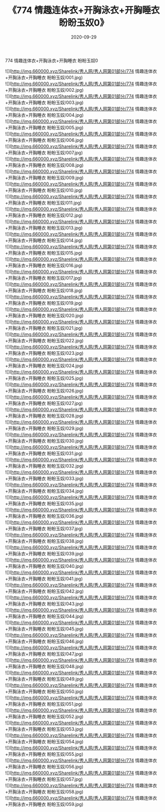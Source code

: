 ﻿---
layout: post
title:  《774 情趣连体衣+开胸泳衣+开胸睡衣 盼盼玉奴0》
date:   2020-09-29
img: http://img.660000.xyz/Sharelink/秀人网/秀人网第01部分/774 情趣连体衣+开胸泳衣+开胸睡衣 盼盼玉奴0/000.jpg
categories: [美女, 清纯, 唯美]
---

774 情趣连体衣+开胸泳衣+开胸睡衣 盼盼玉奴0

  ![](http://img.660000.xyz/Sharelink/秀人网/秀人网第01部分/774 情趣连体衣+开胸泳衣+开胸睡衣 盼盼玉奴/001.jpg) <br> ![](http://img.660000.xyz/Sharelink/秀人网/秀人网第01部分/774 情趣连体衣+开胸泳衣+开胸睡衣 盼盼玉奴/002.jpg) <br> ![](http://img.660000.xyz/Sharelink/秀人网/秀人网第01部分/774 情趣连体衣+开胸泳衣+开胸睡衣 盼盼玉奴/003.jpg) <br> ![](http://img.660000.xyz/Sharelink/秀人网/秀人网第01部分/774 情趣连体衣+开胸泳衣+开胸睡衣 盼盼玉奴/004.jpg) <br> ![](http://img.660000.xyz/Sharelink/秀人网/秀人网第01部分/774 情趣连体衣+开胸泳衣+开胸睡衣 盼盼玉奴/005.jpg) <br> ![](http://img.660000.xyz/Sharelink/秀人网/秀人网第01部分/774 情趣连体衣+开胸泳衣+开胸睡衣 盼盼玉奴/006.jpg) <br> ![](http://img.660000.xyz/Sharelink/秀人网/秀人网第01部分/774 情趣连体衣+开胸泳衣+开胸睡衣 盼盼玉奴/007.jpg) <br> ![](http://img.660000.xyz/Sharelink/秀人网/秀人网第01部分/774 情趣连体衣+开胸泳衣+开胸睡衣 盼盼玉奴/008.jpg) <br> ![](http://img.660000.xyz/Sharelink/秀人网/秀人网第01部分/774 情趣连体衣+开胸泳衣+开胸睡衣 盼盼玉奴/009.jpg) <br> ![](http://img.660000.xyz/Sharelink/秀人网/秀人网第01部分/774 情趣连体衣+开胸泳衣+开胸睡衣 盼盼玉奴/010.jpg) <br> ![](http://img.660000.xyz/Sharelink/秀人网/秀人网第01部分/774 情趣连体衣+开胸泳衣+开胸睡衣 盼盼玉奴/011.jpg) <br> ![](http://img.660000.xyz/Sharelink/秀人网/秀人网第01部分/774 情趣连体衣+开胸泳衣+开胸睡衣 盼盼玉奴/012.jpg) <br> ![](http://img.660000.xyz/Sharelink/秀人网/秀人网第01部分/774 情趣连体衣+开胸泳衣+开胸睡衣 盼盼玉奴/013.jpg) <br> ![](http://img.660000.xyz/Sharelink/秀人网/秀人网第01部分/774 情趣连体衣+开胸泳衣+开胸睡衣 盼盼玉奴/014.jpg) <br> ![](http://img.660000.xyz/Sharelink/秀人网/秀人网第01部分/774 情趣连体衣+开胸泳衣+开胸睡衣 盼盼玉奴/015.jpg) <br> ![](http://img.660000.xyz/Sharelink/秀人网/秀人网第01部分/774 情趣连体衣+开胸泳衣+开胸睡衣 盼盼玉奴/016.jpg) <br> ![](http://img.660000.xyz/Sharelink/秀人网/秀人网第01部分/774 情趣连体衣+开胸泳衣+开胸睡衣 盼盼玉奴/017.jpg) <br> ![](http://img.660000.xyz/Sharelink/秀人网/秀人网第01部分/774 情趣连体衣+开胸泳衣+开胸睡衣 盼盼玉奴/018.jpg) <br> ![](http://img.660000.xyz/Sharelink/秀人网/秀人网第01部分/774 情趣连体衣+开胸泳衣+开胸睡衣 盼盼玉奴/019.jpg) <br> ![](http://img.660000.xyz/Sharelink/秀人网/秀人网第01部分/774 情趣连体衣+开胸泳衣+开胸睡衣 盼盼玉奴/020.jpg) <br> ![](http://img.660000.xyz/Sharelink/秀人网/秀人网第01部分/774 情趣连体衣+开胸泳衣+开胸睡衣 盼盼玉奴/021.jpg) <br> ![](http://img.660000.xyz/Sharelink/秀人网/秀人网第01部分/774 情趣连体衣+开胸泳衣+开胸睡衣 盼盼玉奴/022.jpg) <br> ![](http://img.660000.xyz/Sharelink/秀人网/秀人网第01部分/774 情趣连体衣+开胸泳衣+开胸睡衣 盼盼玉奴/023.jpg) <br> ![](http://img.660000.xyz/Sharelink/秀人网/秀人网第01部分/774 情趣连体衣+开胸泳衣+开胸睡衣 盼盼玉奴/024.jpg) <br> ![](http://img.660000.xyz/Sharelink/秀人网/秀人网第01部分/774 情趣连体衣+开胸泳衣+开胸睡衣 盼盼玉奴/025.jpg) <br> ![](http://img.660000.xyz/Sharelink/秀人网/秀人网第01部分/774 情趣连体衣+开胸泳衣+开胸睡衣 盼盼玉奴/026.jpg) <br> ![](http://img.660000.xyz/Sharelink/秀人网/秀人网第01部分/774 情趣连体衣+开胸泳衣+开胸睡衣 盼盼玉奴/027.jpg) <br> ![](http://img.660000.xyz/Sharelink/秀人网/秀人网第01部分/774 情趣连体衣+开胸泳衣+开胸睡衣 盼盼玉奴/028.jpg) <br> ![](http://img.660000.xyz/Sharelink/秀人网/秀人网第01部分/774 情趣连体衣+开胸泳衣+开胸睡衣 盼盼玉奴/029.jpg) <br> ![](http://img.660000.xyz/Sharelink/秀人网/秀人网第01部分/774 情趣连体衣+开胸泳衣+开胸睡衣 盼盼玉奴/030.jpg) <br> ![](http://img.660000.xyz/Sharelink/秀人网/秀人网第01部分/774 情趣连体衣+开胸泳衣+开胸睡衣 盼盼玉奴/031.jpg) <br> ![](http://img.660000.xyz/Sharelink/秀人网/秀人网第01部分/774 情趣连体衣+开胸泳衣+开胸睡衣 盼盼玉奴/032.jpg) <br> ![](http://img.660000.xyz/Sharelink/秀人网/秀人网第01部分/774 情趣连体衣+开胸泳衣+开胸睡衣 盼盼玉奴/033.jpg) <br> ![](http://img.660000.xyz/Sharelink/秀人网/秀人网第01部分/774 情趣连体衣+开胸泳衣+开胸睡衣 盼盼玉奴/034.jpg) <br> ![](http://img.660000.xyz/Sharelink/秀人网/秀人网第01部分/774 情趣连体衣+开胸泳衣+开胸睡衣 盼盼玉奴/035.jpg) <br> ![](http://img.660000.xyz/Sharelink/秀人网/秀人网第01部分/774 情趣连体衣+开胸泳衣+开胸睡衣 盼盼玉奴/036.jpg) <br> ![](http://img.660000.xyz/Sharelink/秀人网/秀人网第01部分/774 情趣连体衣+开胸泳衣+开胸睡衣 盼盼玉奴/037.jpg) <br> ![](http://img.660000.xyz/Sharelink/秀人网/秀人网第01部分/774 情趣连体衣+开胸泳衣+开胸睡衣 盼盼玉奴/038.jpg) <br> ![](http://img.660000.xyz/Sharelink/秀人网/秀人网第01部分/774 情趣连体衣+开胸泳衣+开胸睡衣 盼盼玉奴/039.jpg) <br> ![](http://img.660000.xyz/Sharelink/秀人网/秀人网第01部分/774 情趣连体衣+开胸泳衣+开胸睡衣 盼盼玉奴/040.jpg) <br> ![](http://img.660000.xyz/Sharelink/秀人网/秀人网第01部分/774 情趣连体衣+开胸泳衣+开胸睡衣 盼盼玉奴/041.jpg) <br> ![](http://img.660000.xyz/Sharelink/秀人网/秀人网第01部分/774 情趣连体衣+开胸泳衣+开胸睡衣 盼盼玉奴/042.jpg) <br> ![](http://img.660000.xyz/Sharelink/秀人网/秀人网第01部分/774 情趣连体衣+开胸泳衣+开胸睡衣 盼盼玉奴/043.jpg) <br> ![](http://img.660000.xyz/Sharelink/秀人网/秀人网第01部分/774 情趣连体衣+开胸泳衣+开胸睡衣 盼盼玉奴/044.jpg) <br> ![](http://img.660000.xyz/Sharelink/秀人网/秀人网第01部分/774 情趣连体衣+开胸泳衣+开胸睡衣 盼盼玉奴/045.jpg) <br> ![](http://img.660000.xyz/Sharelink/秀人网/秀人网第01部分/774 情趣连体衣+开胸泳衣+开胸睡衣 盼盼玉奴/046.jpg) <br> ![](http://img.660000.xyz/Sharelink/秀人网/秀人网第01部分/774 情趣连体衣+开胸泳衣+开胸睡衣 盼盼玉奴/047.jpg) <br> ![](http://img.660000.xyz/Sharelink/秀人网/秀人网第01部分/774 情趣连体衣+开胸泳衣+开胸睡衣 盼盼玉奴/048.jpg) <br> ![](http://img.660000.xyz/Sharelink/秀人网/秀人网第01部分/774 情趣连体衣+开胸泳衣+开胸睡衣 盼盼玉奴/049.jpg) <br> ![](http://img.660000.xyz/Sharelink/秀人网/秀人网第01部分/774 情趣连体衣+开胸泳衣+开胸睡衣 盼盼玉奴/050.jpg) <br> ![](http://img.660000.xyz/Sharelink/秀人网/秀人网第01部分/774 情趣连体衣+开胸泳衣+开胸睡衣 盼盼玉奴/051.jpg) <br> ![](http://img.660000.xyz/Sharelink/秀人网/秀人网第01部分/774 情趣连体衣+开胸泳衣+开胸睡衣 盼盼玉奴/052.jpg) <br> ![](http://img.660000.xyz/Sharelink/秀人网/秀人网第01部分/774 情趣连体衣+开胸泳衣+开胸睡衣 盼盼玉奴/053.jpg) <br> ![](http://img.660000.xyz/Sharelink/秀人网/秀人网第01部分/774 情趣连体衣+开胸泳衣+开胸睡衣 盼盼玉奴/054.jpg) <br> ![](http://img.660000.xyz/Sharelink/秀人网/秀人网第01部分/774 情趣连体衣+开胸泳衣+开胸睡衣 盼盼玉奴/055.jpg) <br> ![](http://img.660000.xyz/Sharelink/秀人网/秀人网第01部分/774 情趣连体衣+开胸泳衣+开胸睡衣 盼盼玉奴/056.jpg) <br> ![](http://img.660000.xyz/Sharelink/秀人网/秀人网第01部分/774 情趣连体衣+开胸泳衣+开胸睡衣 盼盼玉奴/057.jpg) <br> ![](http://img.660000.xyz/Sharelink/秀人网/秀人网第01部分/774 情趣连体衣+开胸泳衣+开胸睡衣 盼盼玉奴/058.jpg) <br> ![](http://img.660000.xyz/Sharelink/秀人网/秀人网第01部分/774 情趣连体衣+开胸泳衣+开胸睡衣 盼盼玉奴/059.jpg) <br>